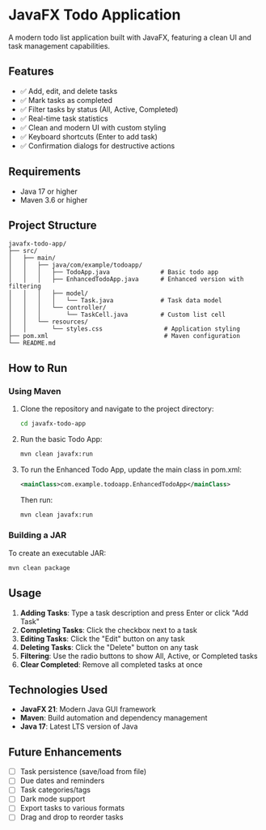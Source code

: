 # JavaFX Todo Application

A modern todo list application built with JavaFX, featuring a clean UI and task management capabilities.

## Features

- ✅ Add, edit, and delete tasks
- ✅ Mark tasks as completed
- ✅ Filter tasks by status (All, Active, Completed)
- ✅ Real-time task statistics
- ✅ Clean and modern UI with custom styling
- ✅ Keyboard shortcuts (Enter to add task)
- ✅ Confirmation dialogs for destructive actions

## Requirements

- Java 17 or higher
- Maven 3.6 or higher

## Project Structure

```
javafx-todo-app/
├── src/
│   ├── main/
│   │   ├── java/com/example/todoapp/
│   │   │   ├── TodoApp.java              # Basic todo app
│   │   │   ├── EnhancedTodoApp.java      # Enhanced version with filtering
│   │   │   ├── model/
│   │   │   │   └── Task.java             # Task data model
│   │   │   └── controller/
│   │   │       └── TaskCell.java         # Custom list cell
│   │   └── resources/
│   │       └── styles.css                 # Application styling
├── pom.xml                                # Maven configuration
└── README.md
```

## How to Run

### Using Maven

1. Clone the repository and navigate to the project directory:
   ```bash
   cd javafx-todo-app
   ```

2. Run the basic Todo App:
   ```bash
   mvn clean javafx:run
   ```

3. To run the Enhanced Todo App, update the main class in pom.xml:
   ```xml
   <mainClass>com.example.todoapp.EnhancedTodoApp</mainClass>
   ```
   Then run:
   ```bash
   mvn clean javafx:run
   ```

### Building a JAR

To create an executable JAR:

```bash
mvn clean package
```

## Usage

1. **Adding Tasks**: Type a task description and press Enter or click "Add Task"
2. **Completing Tasks**: Click the checkbox next to a task
3. **Editing Tasks**: Click the "Edit" button on any task
4. **Deleting Tasks**: Click the "Delete" button on any task
5. **Filtering**: Use the radio buttons to show All, Active, or Completed tasks
6. **Clear Completed**: Remove all completed tasks at once

## Technologies Used

- **JavaFX 21**: Modern Java GUI framework
- **Maven**: Build automation and dependency management
- **Java 17**: Latest LTS version of Java

## Future Enhancements

- [ ] Task persistence (save/load from file)
- [ ] Due dates and reminders
- [ ] Task categories/tags
- [ ] Dark mode support
- [ ] Export tasks to various formats
- [ ] Drag and drop to reorder tasks